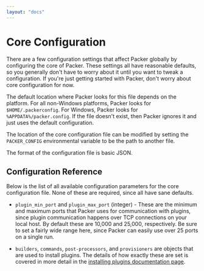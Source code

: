 ```yaml
---
layout: "docs"
---
```


# Core Configuration

There are a few configuration settings that affect Packer globally by
configuring the core of Packer. These settings all have reasonable defaults, so
you generally don't have to worry about it until you want to tweak
a configuration. If you're just getting started with Packer, don't worry
about core configuration for now.

The default location where Packer looks for this file depends on the
platform. For all non-Windows platforms, Packer looks for `$HOME/.packerconfig`.
For Windows, Packer looks for `%APPDATA%/packer.config`. If the file
doesn't exist, then Packer ignores it and just uses the default configuration.

The location of the core configuration file can be modified by setting
the `PACKER_CONFIG` environmental variable to be the path to another file.

The format of the configuration file is basic JSON.

## Configuration Reference

Below is the list of all available configuration parameters for the core
configuration file. None of these are required, since all have sane defaults.

* `plugin_min_port` and `plugin_max_port` (integer) - These are the minimum and
  maximum ports that Packer uses for communication with plugins, since
  plugin communication happens over TCP connections on your local host.
  By default these are 10,000 and 25,000, respectively. Be sure to set a fairly
  wide range here, since Packer can easily use over 25 ports on a single run.

* `builders`, `commands`, `post-processors`, and `provisioners` are objects that are used to
  install plugins. The details of how exactly these are set is covered
  in more detail in the [installing plugins documentation page](/docs/extend/plugins.html).

